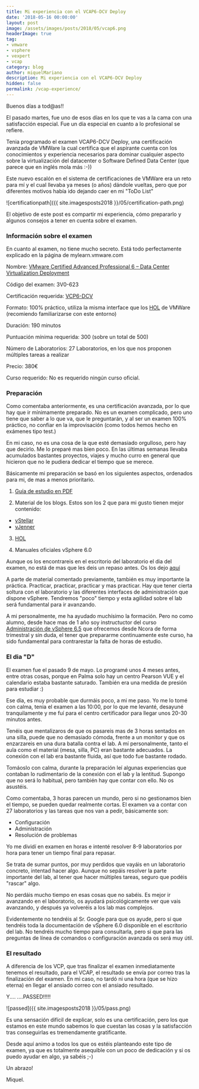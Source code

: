 ```yaml
---
title: Mi experiencia con el VCAP6-DCV Deploy
date: '2018-05-16 00:00:00'
layout: post
image: /assets/images/posts/2018/05/vcap6.png
headerImage: true
tag:
- vmware
- vsphere
- vexpert
- vcap
category: blog
author: miquelMariano
description: Mi experiencia con el VCAP6-DCV Deploy
hidden: false
permalink: /vcap-experience/
---
```


Buenos días a tod@as!!

El pasado martes, fue uno de esos días en los que te vas a la cama con una satisfacción especial. Fue un día especial en cuanto a lo profesional se refiere.

Tenia programado el examen VCAP6-DCV Deploy, una certificación avanzada de VMWare la cual certifica que el aspirante cuenta con los conocimientos y experiencia necesarios para dominar cualquier aspecto sobre la virtualización del datacenter o Software Defined Data Center (que parece que en inglés mola más :-))

Este nuevo escalón en el sistema de certificaciones de VMWare era un reto para mí y el cual llevaba ya meses (o años) dándole vueltas, pero que por diferentes motivos había ido dejando caer en mi "ToDo List"

![certificationpath]({{ site.imagesposts2018 }}/05/certification-path.png)

El objetivo de este post es compartir mi experiencia, cómo prepararlo y algunos consejos a tener en cuenta sobre el examen.

### Información sobre el examen

En cuanto al examen, no tiene mucho secreto. Está todo perfectamente explicado en la página de mylearn.vmware.com 

Nombre: [VMware Certified Advanced Professional 6 – Data Center Virtualization Deployment](https://www.vmware.com/education-services/certification/vcap6-dcv-deploy-exam.html)

Código del examen: 3V0-623

Certificación requerida: [VCP6-DCV](https://www.vmware.com/education-services/certification/vcp6-dcv-exam.html)

Formato: 100% práctico, utiliza la misma interface que los [HOL](http://labs.hol.vmware.com/HOL/catalogs/catalog/681) de VMWare (recomiendo familiarizarse con este entorno)

Duración: 190 minutos

Puntuación mínima requerida: 300 (sobre un total de 500)

Número de Laboratorios: 27 Laboratorios, en los que nos proponen múltiples tareas a realizar

Precio: 380€

Curso requerido: No es requerido ningún curso oficial.

### Preparación

Como comentaba anteriormente, es una certificación avanzada, por lo que hay que ir mínimamente preparado. No es un examen complicado, pero uno tiene que saber a lo que va, que le preguntarán, y al ser un examen 100% práctico, no confiar en la improvisación (como todos hemos hecho en exámenes tipo test.)

En mi caso, no es una cosa de la que esté demasiado orgulloso, pero hay que decirlo. Me lo preparé mas bien poco. En las últimas semanas llevaba acumulados bastantes proyectos, viajes y mucho curro en general que hicieron que no le pudiera dedicar el tiempo que se merece.

Básicamente mi preparación se basó en los siguientes aspectos, ordenados para mi, de mas a menos prioritario.

1. [Guía de estudio en PDF](https://miquelmariano.github.io/assets/VCAP6-DCV-Deployment-Study-Guide.pdf)

2. Material de los blogs. Estos son los 2 que para mi gusto tienen mejor contenido:

* [vStellar](http://www.vstellar.com/2017/12/29/vcap6-dcv-deploy-study-guide/)
* [vJenner](http://www.vjenner.com/vcap6-dcv-deployment-study-guide/)

3. [HOL](http://labs.hol.vmware.com/HOL/catalogs/catalog/681)

4. Manuales oficiales vSphere 6.0

Aunque os los encontrareis en el escritorio del laboratorio el dia del examen, no está de mas que les deis un repaso antes. Os los dejo [aquí](https://miquelmariano.github.io/assets/vsphere-documentation-60.zip)

A parte de material comentado previamente, también es muy importante la práctica. Practicar, practicar, practicar y mas practicar. Hay que tener cierta soltura con el laboratorio y las diferentes interfaces de administración que dispone vSphere. Tendremos "poco" tiempo y esta agilidad sobre el lab será fundamental para ir avanzando.

A mi personalmente, me ha ayudado muchísimo la formación. Pero no como alumno, desde hace mas de 1 año soy instructuctor del curso [Administración de vSphere 6.5](https://www.ncora.com/formacion/administracion-de-vsphere/administracion-vsphere-65-training-pack/) que ofrecemos desde Ncora de forma trimestral y sin duda, el tener que prepararme continuamente este curso, ha sido fundamental para contrarestar la falta de horas de estudio.

### El dia "D"

El examen fue el pasado 9 de mayo. Lo programé unos 4 meses antes, entre otras cosas, porque en Palma solo hay un centro Pearson VUE y el calendario estaba bastante saturado. También era una medida de presión para estudiar :)

Ese día, es muy probable que durmáis poco, a mi me paso. Yo me lo tomé con calma, tenia el examen a las 10:00, por lo que me levanté, desayuné tranquilamente y me fuí para el centro certificador para llegar unos 20-30 minutos antes.

Tenéis que mentalizaros de que os pasareis mas de 3 horas sentados en una silla, puede que no demasiado cómoda, frente a un monitor y que os enzarzareis en una dura batalla contra el lab. A mí personalmente, tanto el aula como el material (mesa, silla, PC) eran bastante adecuados. La conexión con el lab era bastante fluida, así que todo fue bastante rodado.

Tomáoslo con calma, durante la preparación leí algunas experiencias que contaban lo rudimentario de la conexión con el lab y la lentitud. Supongo que no será lo habitual, pero también hay que contar con ello. No os asustéis.

Como comentaba, 3 horas parecen un mundo, pero si no gestionamos bien el tiempo, se pueden quedar realmente cortas. El examen va a contar con 27 laboratorios y las tareas que nos van a pedir, básicamente son:

* Configuración
* Administración
* Resolución de problemas

Yo me dividí en examen en horas e intenté resolver 8-9 laboratorios por hora para tener un tiempo final para repasar.

Se trata de sumar puntos, por muy perdidos que vayáis en un laboratorio concreto, intentad hacer algo. Aunque no sepáis resolver la parte importante del lab, al tener que hacer múltiples tareas, seguro que podéis "rascar" algo.

No perdáis mucho tiempo en esas cosas que no sabéis. Es mejor ir avanzando en el laboratorio, os ayudará psicológicamente ver que vais avanzando, y después ya volveréis a los lab mas complejos.

Evidentemente no tendréis al Sr. Google para que os ayude, pero si que tendréis toda la documentación de vSphere 6.0 disponible en el escritorio del lab. No tendréis mucho tiempo para consultarla, pero si que para las preguntas de línea de comandos o configuración avanzada os será muy útil.

### El resultado

A diferencia de los VCP, que tras finalizar el examen inmediatamente tenemos el resultado, para el VCAP, el resultado se envía por correo tras la finalización del examen.
En mi caso, no tardó ni una hora (que se hizo eterna) en llegar el ansiado correo con el ansiado resultado.

Y.... ....PASSED!!!!!

![passed]({{ site.imagesposts2018 }}/05/pass.png)

Es una sensación difícil de explicar, solo es una certificación, pero los que estamos en este mundo sabemos lo que cuestan las cosas y la satisfacción tras conseguirlas es tremendamente gratificante.

Desde aquí animo a todos los que os estéis planteando este tipo de examen, ya que es totalmente asequible con un poco de dedicación y si os puedo ayudar en algo, ya sabéis ;-)


Un abrazo!

Miquel.


